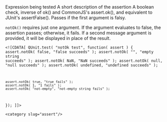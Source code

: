 <?xml version="1.0"?>
<?xml-stylesheet type="text/xsl" href="../entries2html.xsl" ?>
<entry type="method" name="notOk">
	<title>notOk()</title>
	<signature>
		<argument name="state" type="Expression">
			<desc>Expression being tested</desc>
		</argument>
		<argument name="message" type="String" optional="true">
			<desc>A short description of the assertion</desc>
		</argument>
	</signature>
	<desc>
		A boolean check, inverse of ok() and CommonJS's assert.ok(), and equivalent to JUnit's assertFalse(). Passes if the first argument is falsy.
	</desc>
	<longdesc>
		<p><code>notOk()</code> requires just one argument. If the argument evaluates to false, the assertion passes; otherwise, it fails. If a second message argument is provided, it will be displayed in place of the result.</p>
	</longdesc>
	<example height="250">

<code><![CDATA[
QUnit.test( "notOk test", function( assert ) {
	assert.notOk( false, "false succeeds" );
	assert.notOk( "", "empty string succeeds" );
	assert.notOk( NaN, "NaN succeeds" );
	assert.notOk( null, "null succeeds" );
	assert.notOk( undefined, "undefined succeeds" );

	assert.notOk( true, "true fails" );
	assert.notOk( 1, "1 fails" );
	assert.notOk( "not-empty", "not-empty string fails" );
});
]]></code>
	</example>

	<category slug="assert"/>
</entry>
